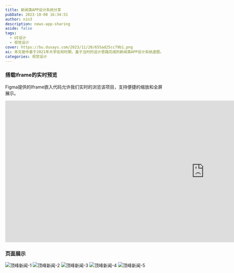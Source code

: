 ```yaml
---
title: 新闻类APP设计系统分享
pubDate: 2023-10-08 16:34:51
author: nin3
description: news-app-sharing
aside: false
tags: 
  - UI设计
  - 视觉设计
cover: https://bu.dusays.com/2023/11/20/655ad25cc79b1.png
ai: 本文是作者于2021年大学在校时期，基于当时的设计思路完成的新闻类APP设计系统虚题。
categories: 视觉设计
---
```

### 搭载Iframe的实时预览
Figma提供的Iframe嵌入代码允许我们实时的浏览该项目，支持便捷的缩放和全屏展示。
<iframe style="border: 1px solid rgba(0, 0, 0, 0.1);" width="1270" height="450" src="https://www.figma.com/embed?embed_host=share&url=https%3A%2F%2Fwww.figma.com%2Ffile%2FDEh0ys71li4JXyOTBV2DKt%2F%25E9%25A1%25B6%25E5%25B3%25B0%25E6%2596%25B0%25E9%2597%25BBApp%3Ftype%3Ddesign%26node-id%3D189%253A403%26mode%3Ddesign%26t%3DVGfSyTsNCNOncIgw-1" allowfullscreen></iframe>

### 页面展示
![顶峰新闻-1](https://bu.dusays.com/2023/11/20/655ad2d1cda88.png "顶峰新闻-1")
![顶峰新闻-2](https://bu.dusays.com/2023/11/20/655ad2d18990b.png "顶峰新闻-2")
![顶峰新闻-3](https://bu.dusays.com/2023/11/20/655ad2cceeaa6.png "顶峰新闻-3")
![顶峰新闻-4](https://bu.dusays.com/2023/11/20/655ad2cfe5bb3.png "顶峰新闻-4")
![顶峰新闻-5](https://bu.dusays.com/2023/11/20/655ad2d1abebe.png "顶峰新闻-5")
